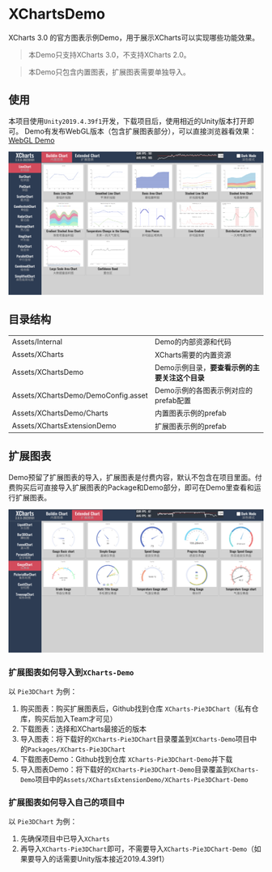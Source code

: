 # XChartsDemo

XCharts 3.0 的官方图表示例Demo，用于展示XCharts可以实现哪些功能效果。

> 本Demo只支持XCharts 3.0，不支持XCharts 2.0。

> 本Demo只包含内置图表，扩展图表需要单独导入。

## 使用

本项目使用`Unity2019.4.39f1`开发，下载项目后，使用相近的Unity版本打开即可。
Demo有发布WebGL版本（包含扩展图表部分），可以直接浏览器看效果：[WebGL Demo](https://xcharts-team.github.io/demo/)

![buildinchart](buildinchart.png)

## 目录结构

|||
|--|--|
| Assets/Internal                       | Demo的内部资源和代码 |
| Assets/XCharts                        | XCharts需要的内置资源 |
| Assets/XChartsDemo                    | Demo示例目录，__要查看示例的主要关注这个目录__ |
| Assets/XChartsDemo/DemoConfig.asset   | Demo示例的各图表示例对应的prefab配置 |
| Assets/XChartsDemo/Charts             | 内置图表示例的prefab |
| Assets/XChartsExtensionDemo           | 扩展图表示例的prefab |

## 扩展图表

Demo预留了扩展图表的导入，扩展图表是付费内容，默认不包含在项目里面。付费购买后可直接导入扩展图表的Package和Demo部分，即可在Demo里查看和运行扩展图表。

![extendchart](extendchart.png)

### 扩展图表如何导入到`XCharts-Demo`

以 `Pie3DChart` 为例：

1. 购买图表：购买扩展图表后，Github找到仓库 `XCharts-Pie3DChart`（私有仓库，购买后加入Team才可见）
2. 下载图表：选择和XCharts最接近的版本
3. 导入图表：将下载好的`XCharts-Pie3DChart`目录覆盖到`XCharts-Demo`项目中的`Packages/XCharts-Pie3DChart`
4. 下载图表Demo：Github找到仓库 `XCharts-Pie3DChart-Demo`并下载
5. 导入图表Demo：将下载好的`XCharts-Pie3DChart-Demo`目录覆盖到`XCharts-Demo`项目中的`Assets/XChartsExtensionDemo/XCharts-Pie3DChart-Demo`

### 扩展图表如何导入自己的项目中

以 `Pie3DChart` 为例：

1. 先确保项目中已导入`XCharts`
2. 再导入`XCharts-Pie3DChart`即可，不需要导入`XCharts-Pie3DChart-Demo`（如果要导入的话需要Unity版本接近2019.4.39f1）
